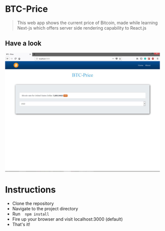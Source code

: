 # BTC-Price

> This web app shows the current price of Bitcoin, made while learning Next-js which offers server side rendering capability to                          React.js

## Have a look

![image](https://github.com/jamesgeorge007/BTC-Price/blob/master/assets/image.JPG)

# Instructions

- Clone the repository
- Navigate to the project directory
- Run ` ` ` npm install ` ` `
- Fire up your browser and visit localhost:3000 (default)
- That's it!


